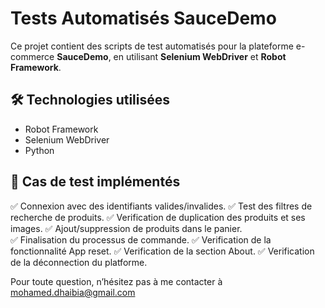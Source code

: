 # Tests Automatisés SauceDemo  

Ce projet contient des scripts de test automatisés pour la plateforme e-commerce **SauceDemo**, en utilisant **Selenium WebDriver** et **Robot Framework**.  

## 🛠 Technologies utilisées  
- Robot Framework  
- Selenium WebDriver  
- Python  

## 📌 Cas de test implémentés  
✅ Connexion avec des identifiants valides/invalides.
✅ Test des filtres de recherche de produits.
✅ Verification de duplication des produits et ses images.
✅ Ajout/suppression de produits dans le panier.  
✅ Finalisation du processus de commande.
✅ Verification de la fonctionnalité App reset.
✅ Verification de la section About.
✅ Verification de la déconnection du platforme.

Pour toute question, n’hésitez pas à me contacter à mohamed.dhaibia@gmail.com








